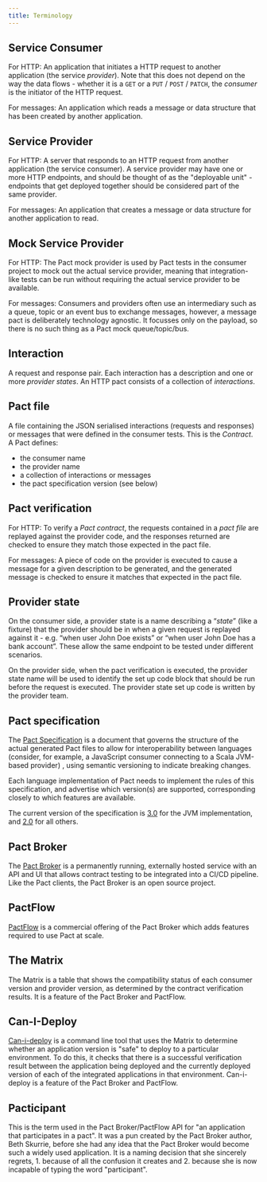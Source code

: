 ```yaml
---
title: Terminology
---
```


## Service Consumer

For HTTP: An application that initiates a HTTP request to another application \(the service _provider_\). Note that this does not depend on the way the data flows - whether it is a `GET` or a `PUT` / `POST` / `PATCH`, the _consumer_ is the initiator of the HTTP request.

For messages: An application which reads a message or data structure that has been created by another application.

## Service Provider

For HTTP: A server that responds to an HTTP request from another application \(the service consumer\). A service provider may have one or more HTTP endpoints, and should be thought of as the "deployable unit" - endpoints that get deployed together should be considered part of the same provider.

For messages: An application that creates a message or data structure for another application to read.

## Mock Service Provider

For HTTP: The Pact mock provider is used by Pact tests in the consumer project to mock out the actual service provider, meaning that integration-like tests can be run without requiring the actual service provider to be available.

For messages: Consumers and providers often use an intermediary such as a queue, topic or an event bus to exchange messages, however, a message pact is deliberately technology agnostic. It focusses only on the payload, so there is no such thing as a Pact mock queue/topic/bus.

## Interaction

A request and response pair. Each interaction has a description and one or more _provider states_. An HTTP pact consists of a collection of _interactions_.

## Pact file

A file containing the JSON serialised interactions \(requests and responses\) or messages that were defined in the consumer tests. This is the _Contract_. A Pact defines:

* the consumer name
* the provider name
* a collection of interactions or messages
* the pact specification version \(see below\)

## Pact verification

For HTTP: To verify a _Pact contract_, the requests contained in a _pact file_ are replayed against the provider code, and the responses returned are checked to ensure they match those expected in the pact file.

For messages: A piece of code on the provider is executed to cause a message for a given description to be generated, and the generated message is checked to ensure it matches that expected in the pact file.

## Provider state

On the consumer side, a provider state is a name describing a “_state_” \(like a fixture\) that the provider should be in when a given request is replayed against it - e.g. “when user John Doe exists” or “when user John Doe has a bank account”. These allow the same endpoint to be tested under different scenarios.

On the provider side, when the pact verification is executed, the provider state name will be used to identify the set up code block that should be run before the request is executed. The provider state set up code is written by the provider team.

## Pact specification

The [Pact Specification](https://github.com/pact-foundation/pact-specification) is a document that governs the structure of the actual generated Pact files to allow for interoperability between languages \(consider, for example, a JavaScript consumer connecting to a Scala JVM-based provider\) , using semantic versioning to indicate breaking changes.

Each language implementation of Pact needs to implement the rules of this specification, and advertise which version\(s\) are supported, corresponding closely to which features are available.

The current version of the specification is [3.0](https://github.com/pact-foundation/pact-specification/tree/version-3) for the JVM implementation, and [2.0](https://github.com/pact-foundation/pact-specification/tree/version-2) for all others.

## Pact Broker

The [Pact Broker](/pact_broker) is a permanently running, externally hosted service with an API and UI that allows contract testing to be integrated into a CI/CD pipeline. Like the Pact clients, the Pact Broker is an open source project.

## PactFlow

[PactFlow](https://pactflow.io/?utm_source=ossdocs&utm_campaign=terminology) is a commercial offering of the Pact Broker which adds features required to use Pact at scale.

## The Matrix

The Matrix is a table that shows the compatibility status of each consumer version and provider version, as determined by the contract verification results. It is a feature of the Pact Broker and PactFlow.

## Can-I-Deploy 

[Can-i-deploy](/pact_broker/can_i_deploy) is a command line tool that uses the Matrix to determine whether an application version is "safe" to deploy to a particular environment. To do this, it checks that there is a successful verification result between the application being deployed and the currently deployed version of each of the integrated applications in that environment. Can-i-deploy is a feature of the Pact Broker and PactFlow.

## Pacticipant

This is the term used in the Pact Broker/PactFlow API for "an application that participates in a pact". It was a pun created by the Pact Broker author, Beth Skurrie, before she had any idea that the Pact Broker would become such a widely used application. It is a naming decision that she sincerely regrets, 1. because of all the confusion it creates and 2. because she is now incapable of typing the word "participant".

